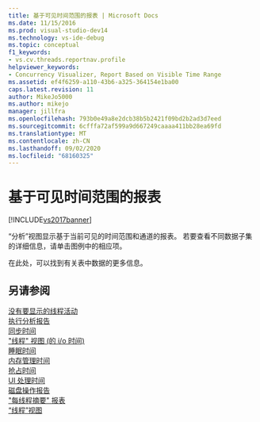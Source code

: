 ```yaml
---
title: 基于可见时间范围的报表 | Microsoft Docs
ms.date: 11/15/2016
ms.prod: visual-studio-dev14
ms.technology: vs-ide-debug
ms.topic: conceptual
f1_keywords:
- vs.cv.threads.reportnav.profile
helpviewer_keywords:
- Concurrency Visualizer, Report Based on Visible Time Range
ms.assetid: ef4f6259-a110-43b6-a325-364154e1ba00
caps.latest.revision: 11
author: MikeJo5000
ms.author: mikejo
manager: jillfra
ms.openlocfilehash: 793b0e49a8e2dcb38b5b2421f09bd2b2ad3d7eed
ms.sourcegitcommit: 6cfffa72af599a9d667249caaaa411bb28ea69fd
ms.translationtype: MT
ms.contentlocale: zh-CN
ms.lasthandoff: 09/02/2020
ms.locfileid: "68160325"
---
```

# <a name="report-based-on-visible-time-range"></a>基于可见时间范围的报表
[!INCLUDE[vs2017banner](../includes/vs2017banner.md)]

“分析”视图显示基于当前可见的时间范围和通道的报表。 若要查看不同数据子集的详细信息，请单击图例中的相应项。  
  
 在此处，可以找到有关表中数据的更多信息。  
  
## <a name="see-also"></a>另请参阅  
 [没有要显示的线程活动](../profiling/no-thread-activity-to-show-threads-view.md)   
 [执行分析报告](../profiling/execution-profile-report.md)   
 [同步时间](../profiling/synchronization-time.md)   
 ["线程" 视图 (的 i/o 时间) ](../profiling/i-o-time-threads-view.md)   
 [睡眠时间](../profiling/sleep-time.md)   
 [内存管理时间](../profiling/memory-management-time.md)   
 [抢占时间](../profiling/preemption-time.md)   
 [UI 处理时间](../profiling/ui-processing-time.md)   
 [磁盘操作报告](../profiling/disk-operations-report-threads-view.md)   
 ["每线程摘要" 报表](../profiling/per-thread-summary-report.md)   
 [“线程”视图](../profiling/threads-view-parallel-performance.md)

